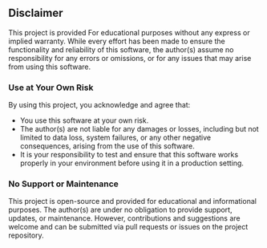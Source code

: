 ## Disclaimer

This project is provided For educational purposes without any express or implied warranty. While every effort has been made to ensure the functionality and reliability of this software, the author(s) assume no responsibility for any errors or omissions, or for any issues that may arise from using this software.

### Use at Your Own Risk

By using this project, you acknowledge and agree that:
- You use this software at your own risk.
- The author(s) are not liable for any damages or losses, including but not limited to data loss, system failures, or any other negative consequences, arising from the use of this software.
- It is your responsibility to test and ensure that this software works properly in your environment before using it in a production setting.

### No Support or Maintenance

This project is open-source and provided for educational and informational purposes. The author(s) are under no obligation to provide support, updates, or maintenance. However, contributions and suggestions are welcome and can be submitted via pull requests or issues on the project repository.
